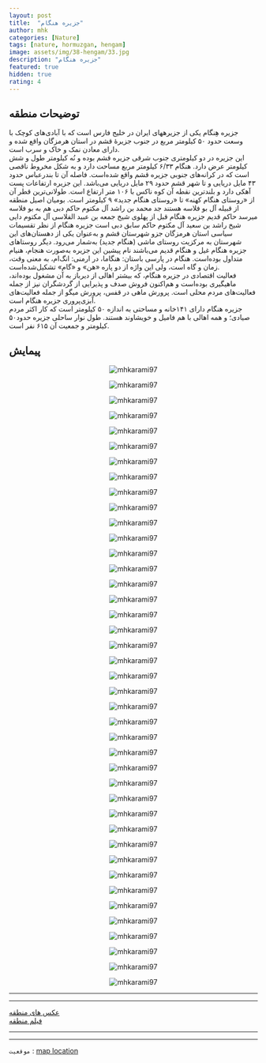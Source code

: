 ```yaml
---
layout: post
title:  "جزیره هنگام"
author: mhk
categories: [Nature]
tags: [nature, hormuzgan, hengam]
image: assets/img/38-hengam/33.jpg
description: "جزیره هنگام"
featured: true
hidden: true
rating: 4
---
```


## توضیحات منطقه
جزیره هِنگام یکی از جزیرههای ایران در خلیج فارس است که با آبادی‌های کوچک با وسعت حدود ۵۰ کیلومتر مربع در جنوب جزیرهٔ قشم در استان هرمزگان واقع شده و دارای معادن نمک و خاک و سرب است.  
این جزیره در دو کیلومتری جنوب شرقی جزیره قشم بوده و نُه کیلومتر طول و شش کیلومتر عرض دارد. هنگام ۶/۳۳ کیلومتر مربع مساحت دارد و به شکل مخروط ناقصی است که در کرانه‌های جنوبی جزیره قشم واقع شده‌است. فاصله آن تا بندرعباس حدود ۴۳ مایل دریایی و تا شهر قشم حدود ۲۹ مایل دریایی می‌باشد. این جزیره ارتفاعات پست آهکی دارد و بلندترین نقطه آن کوه ناکس با ۱۰۶ متر ارتفاع است. طولانی‌ترین قطر آن از «روستای هنگام کهنه» تا «روستای هنگام جدید» ۹ کیلومتر است. بومیان اصیل منطقه از قبیله آل بو فلاسه هستند جد محمد بن راشد آل مکتوم حاکم دبی هم به بو فلاسه میرسد حاکم قدیم جزیره هنگام قبل از پهلوی شیخ جمعه بن عبید الفلاسی آل مکتوم دایی شیخ راشد بن سعید آل مکتوم حاکم سابق دبی است جزیره هنگام از نظر تقسیمات سیاسی استان هرمزگان جزو شهرستان قشم و به‌عنوان یکی از دهستان‌های این شهرستان به مرکزیت روستای ماشی (هنگام جدید) به‌شمار می‌رود. دیگر روستاهای جزیره هنگام غیل و هنگام قدیم می‌باشند نام پیشین این جزیره به‌صورت هنجام، هنیام متداول بوده‌است. هنگام در پارسی باستان: هنگاما، در ارمنی: انگ‌ام، به معنی وقت، زمان و گاه است، ولی این واژه از دو پاره «هن» و «گام» تشکیل‌شده‌است.  
فعالیت اقتصادی در جزیره هنگام، که بیشتر اهالی از دیرباز به آن مشغول بوده‌اند، ماهیگیری بوده‌است و هم‌اکنون فروش صدف و پذیرایی از گردشگران نیز از جمله فعالیت‌های مردم محلی است. پرورش ماهی در قفس، پرورش میگو از جمله فعالیت‌های آبزی‌پروری جزیره هنگام است.  
جزیره هنگام دارای ۱۴۱خانه و مساحتی به اندازه ۵۰ کیلومتر است که کار اکثر مردم صیادی؛ و همه اهالی با هم فامیل و خویشاوند هستند. طول نوار ساحلی جزیره حدود۵۰ کیلومتر و جمعیت آن ۶۱۵ نفر است.  

## پیمایش

<p align="center"><img src="/assets/img/38-hengam/01.jpg" alt="mhkarami97" /></p>

<p align="center"><img src="/assets/img/38-hengam/02.jpg" alt="mhkarami97" /></p>

<p align="center"><img src="/assets/img/38-hengam/03.jpg" alt="mhkarami97" /></p>

<p align="center"><img src="/assets/img/38-hengam/04.jpg" alt="mhkarami97" /></p>

<p align="center"><img src="/assets/img/38-hengam/05.jpg" alt="mhkarami97" /></p>

<p align="center"><img src="/assets/img/38-hengam/06.jpg" alt="mhkarami97" /></p>

<p align="center"><img src="/assets/img/38-hengam/07.jpg" alt="mhkarami97" /></p>

<p align="center"><img src="/assets/img/38-hengam/08.jpg" alt="mhkarami97" /></p>

<p align="center"><img src="/assets/img/38-hengam/09.jpg" alt="mhkarami97" /></p>

<p align="center"><img src="/assets/img/38-hengam/10.jpg" alt="mhkarami97" /></p>

<p align="center"><img src="/assets/img/38-hengam/11.jpg" alt="mhkarami97" /></p>

<p align="center"><img src="/assets/img/38-hengam/12.jpg" alt="mhkarami97" /></p>

<p align="center"><img src="/assets/img/38-hengam/13.jpg" alt="mhkarami97" /></p>

<p align="center"><img src="/assets/img/38-hengam/14.jpg" alt="mhkarami97" /></p>

<p align="center"><img src="/assets/img/38-hengam/15.jpg" alt="mhkarami97" /></p>

<p align="center"><img src="/assets/img/38-hengam/16.jpg" alt="mhkarami97" /></p>

<p align="center"><img src="/assets/img/38-hengam/17.jpg" alt="mhkarami97" /></p>

<p align="center"><img src="/assets/img/38-hengam/18.jpg" alt="mhkarami97" /></p>

<p align="center"><img src="/assets/img/38-hengam/19.jpg" alt="mhkarami97" /></p>

<p align="center"><img src="/assets/img/38-hengam/20.jpg" alt="mhkarami97" /></p>

<p align="center"><img src="/assets/img/38-hengam/21.jpg" alt="mhkarami97" /></p>

<p align="center"><img src="/assets/img/38-hengam/22.jpg" alt="mhkarami97" /></p>

<p align="center"><img src="/assets/img/38-hengam/23.jpg" alt="mhkarami97" /></p>

<p align="center"><img src="/assets/img/38-hengam/24.jpg" alt="mhkarami97" /></p>

<p align="center"><img src="/assets/img/38-hengam/25.jpg" alt="mhkarami97" /></p>

<p align="center"><img src="/assets/img/38-hengam/26.jpg" alt="mhkarami97" /></p>

<p align="center"><img src="/assets/img/38-hengam/27.jpg" alt="mhkarami97" /></p>

<p align="center"><img src="/assets/img/38-hengam/28.jpg" alt="mhkarami97" /></p>

<p align="center"><img src="/assets/img/38-hengam/29.jpg" alt="mhkarami97" /></p>

<p align="center"><img src="/assets/img/38-hengam/30.jpg" alt="mhkarami97" /></p>

<p align="center"><img src="/assets/img/38-hengam/31.jpg" alt="mhkarami97" /></p>

<p align="center"><img src="/assets/img/38-hengam/32.jpg" alt="mhkarami97" /></p>

<p align="center"><img src="/assets/img/38-hengam/33.jpg" alt="mhkarami97" /></p>

<p align="center"><img src="/assets/img/38-hengam/34.jpg" alt="mhkarami97" /></p>

<p align="center"><img src="/assets/img/38-hengam/35.jpg" alt="mhkarami97" /></p>

<p align="center"><img src="/assets/img/38-hengam/36.jpg" alt="mhkarami97" /></p>

<p align="center"><img src="/assets/img/38-hengam/37.jpg" alt="mhkarami97" /></p>

<p align="center"><img src="/assets/img/38-hengam/38.jpg" alt="mhkarami97" /></p>

<p align="center"><img src="/assets/img/38-hengam/39.jpg" alt="mhkarami97" /></p>

<p align="center"><img src="/assets/img/38-hengam/40.jpg" alt="mhkarami97" /></p>

<p align="center"><img src="/assets/img/38-hengam/41.jpg" alt="mhkarami97" /></p>

---
---

[عکس های منطقه](https://www.instagram.com/p/CaGxQCrDN2a/)  
[فیلم منطقه](https://www.instagram.com/p/CaOqCncld8J/)  

---
---

`موقعیت` : [map location](https://www.google.com/maps/place/Hengam+Island/data=!4m2!3m1!1s0x3ef7bfa5d0ca3c37:0x379beff2d7565b62?sa=X&ved=2ahUKEwjZsPPplov2AhWB3oUKHbtTCn0Q8gF6BAgpEAE)
